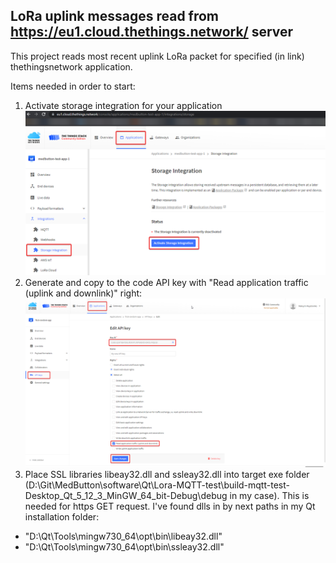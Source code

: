 ## LoRa uplink messages read from https://eu1.cloud.thethings.network/ server
This project reads most recent uplink LoRa packet for specified (in link) thethingsnetwork application.

Items needed in order to start:
1. Activate storage integration for your application
![Storage Integration Screenshot](guidance_screenshots/storage.png)
2. Generate and copy to the code API key with "Read application traffic (uplink and downlink)" right:
![API key generation](guidance_screenshots/api_key.png)
3. Place SSL libraries libeay32.dll and ssleay32.dll into target exe folder (D:\Git\MedButton\software\Qt\Lora-MQTT-test\build-mqtt-test-Desktop_Qt_5_12_3_MinGW_64_bit-Debug\debug in my case). This is needed for https GET request. I've found dlls in by next paths in my Qt installation folder:
* "D:\Qt\Tools\mingw730_64\opt\bin\libeay32.dll"
* "D:\Qt\Tools\mingw730_64\opt\bin\ssleay32.dll"
